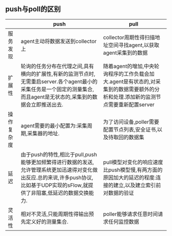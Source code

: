 ## push与poll的区别




|     | push | pull |
|-----  |----- |----- |
|服务发现 | agent主动将数据发送到collector上 |collector周期性得扫描地址空间寻找agent,以获取agent采集到的数据| 
|扩展性 |轮询的任务分布在代理之间,具有横向的扩展性,有新的监测节点时,无需重启server.各个agent最小的采集任务是一个固定的测量集合,而且agent是无状态的,采集到的数据会立即推送出去. | 随着agent的增加,中央轮询程序的工作负载会加大.agent是有状态的,对采集到的数据需要额外的分析和处理.添加新的监测节点需要重新配置server | 
|操作复杂度| agent需要的最小配置为:采集周期,采集器的地址.|为了访问设备,poller需要配置节点列表,安全证书,以及待取回的数据集|
|延迟|由于push的特性,相比于pull,push能够更加频繁得进行数据的发送,允许管理系统更加迅速得对变化做出反应.总的来说,许多push协议,比如基于UDP实现的sFlow,就提供了非阻塞,低延迟的数据交换能力.|pull模型对变化的响应速度比push模型慢,有两方面的原因加大的延迟的程度:连接的建立,以及建立索引前对数据的验证|
|灵活性|相对不灵活,只能周期性得输出预先定义好的测量集合.|poller能够请求任意时间请求任何监控数据|